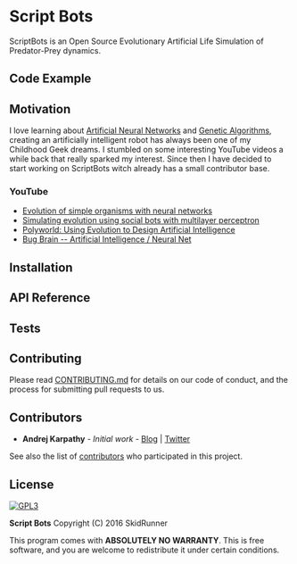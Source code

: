 # Script Bots

ScriptBots is an Open Source Evolutionary Artificial Life Simulation of Predator-Prey dynamics.

## Code Example



## Motivation

I love learning about [Artificial Neural Networks](https://www.wikipedia.org/wiki/Artificial_neural_network) and [Genetic Algorithms](https://www.wikipedia.org/wiki/Genetic_algorithm), creating an artificially intelligent robot has always been one of my Childhood Geek dreams. I stumbled on some interesting YouTube videos a while back that really sparked my interest. Since then I have decided to start working on ScriptBots witch already has a small contributor base.

### YouTube
* [Evolution of simple organisms with neural networks](https://www.youtube.com/watch?v=2kupe2ZKK58)
* [Simulating evolution using social bots with multilayer perceptron](https://www.youtube.com/watch?v=GvEywP8t12I)
* [Polyworld: Using Evolution to Design Artificial Intelligence](https://www.youtube.com/watch?v=_m97_kL4ox0)
* [Bug Brain -- Artificial Intelligence / Neural Net](https://www.youtube.com/watch?v=g0ZnrzTfFIQ)

## Installation

## API Reference

## Tests

## Contributing

Please read [CONTRIBUTING.md](CONTRIBUTING.md) for details on our code of conduct, and the process for submitting pull requests to us.

## Contributors

* **Andrej Karpathy** - *Initial work* - [Blog](http://karpathy.github.io/) | [Twitter](http://twitter.com/karpathy)

See also the list of [contributors](https://github.com/SkidRunner/scriptbots/graphs/contributors) who participated in this project.

## License

[![GPL3](http://www.gnu.org/graphics/gplv3-127x51.png)](http://www.gnu.org/licenses/gpl.html)

**Script Bots** Copyright (C) 2016 SkidRunner

This program comes with **ABSOLUTELY NO WARRANTY**. This is free software, and you are welcome to redistribute it under certain conditions.
